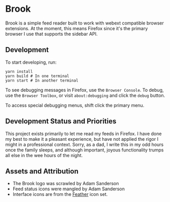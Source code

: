 # Brook

Brook is a simple feed reader built to work with webext compatible browser extensions.  At the moment,
this means Firefox since it's the primary browser I use that supports the sidebar API.

## Development

To start developing, run:

```
yarn install
yarn build # In one terminal
yarn start # In another terminal
```

To see debugging messages in Firefox, use the `Browser Console`.  To debug, use the `Browser Toolbox`, 
or visit `about:debugging` and click the `debug` button.

[web-ext]: https://developer.mozilla.org/en-US/Add-ons/WebExtensions/Getting_started_with_web-ext

To access special debugging menus, shift click the primary menu.

## Development Status and Priorities

This project exists primarily to let me read my feeds in Firefox.  I have done my best to make it a pleasant
experience, but have not applied the rigor I might in a professional context.  Sorry, as a dad, I write this
in my odd hours once the family sleeps, and although important, joyous functionality trumps all else in the
wee hours of the night.

## Assets and Attribution

- The Brook logo was scrawled by Adam Sanderson
- Feed status icons were mangled by Adam Sanderson
- Interface icons are from the [Feather](https://feathericons.com/) icon set.